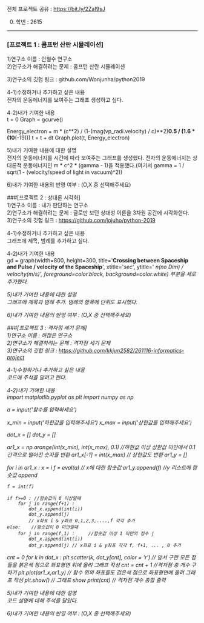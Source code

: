 전체 프로젝트 공유 : https://bit.ly/2ZaI9sJ <br>

0. 학번 : 2615


--------------
### [프로젝트 1 : 콤프턴 산란 시뮬레이션]
1)연구소 이름 : 안철수 연구소 <br>
2)연구소가 해결하려는 문제 : 콤프턴 산란 시뮬레이션 <br>

3)연구소의 깃헙 링크 : github.com/Wonjunha/python2019 <br>

4-1)수정하거나 추가하고 싶은 내용 <br>
전자의 운동에너지를 보여주는 그래프 생성하고 싶다. <br>

4-2)내가 기여한 내용 <br>
 t = 0
Graph = gcurve()

 Energy_electron = m * (c**2) / (1-(mag(vp_radi.velocity) / c)**2)**0.5 / (1.6 * (10**(-19)))
   t = t + dt
    Graph.plot(t, Energy_electron) <br>
    
5)내가 기여한 내용에 대한 설명<br>
전자의 운동에너지를 시간에 따라 보여주는 그래프를 생성했다.
전자의 운동에너지는 상대론적 운동에너지인 m * c^2 * (gamma - 1)을 적용했다.(여기서 gamma = 1 / sqrt(1 - (velocity/speed of light in vacuum)^2))

6)내가 기여한 내용의 반영 여부 : (O,X 중 선택해주세요) <br>



###[프로젝트 2 : 상대론 시각화] <br>
1)연구소 이름 : 내가 판단하는 연구소 <br>
2)연구소가 해결하려는 문제 : 글로만 보던 상대성 이론을 3차원 공간에 시각화한다.  <br>
3)연구소의 깃헙 링크 : https://github.com/jojuho/python-2019 <br>

4-1)수정하거나 추가하고 싶은 내용 <br>
그래프에 제목, 범례를 추가하고 싶다.

4-2)내가 기여한 내용 <br>
gd = graph(width=800, height=300,
      title='<b>Crossing between Spaceship and Pulse / velocity of the Spaceship</b>',
      xtitle='<i>sec</i>', ytitle='<i> n(no Dim) / velocity(m/s)</sup>',
      foreground=color.black, background=color.white)
      부분을 새로 추가했다.
      
5)내가 기여한 내용에 대한 설명 <br>
그래프에 제목과 범례 추가. 범례의 항목에 단위도 표시했다.

6)내가 기여한 내용의 반영 여부 : (O,X 중 선택해주세요) <br>


###[프로젝트 3 : 격자점 세기 문제] <br>
1)연구소 이름 : 하찮은 연구소 <br>
2)연구소가 해결하려는 문제 : 격자점 세기 문제 <br>
3)연구소의 깃헙 링크 : https://github.com/kkjun2582/261116-informatics-project  <br>

4-1)수정하거나 추가하고 싶은 내용 <br>
코드에 주석을 달려고 한다.

4-2)내가 기여한 내용 <br>
import matplotlib.pyplot as plt
import numpy as np

a = input('함수를 입력하세요')

x_min = input('하한값을 입력해주세요')
x_max = input('상한값을 입력해주세요')

dot_x = []
dot_y = []

ar1_x = np.arange(int(x_min), int(x_max), 0.1) //하한값 이상 상한값 미만에서 0.1 간격으로 떨어진 숫자들 반환
ar1_x[-1] = int(x_max) // 상한값도 반환
ar1_y = []

for i in ar1_x :
    x = i 
    f = eval(a) // x에 대한 함숫값
    ar1_y.append(f) //y 리스트에 함숫값 append
    
    f = int(f) 
    
    if f>=0 : //함숫값이 0 이상일때
        for j in range(f+1) :
            dot_x.append(int(i))
            dot_y.append(j)
            // x좌표 i & y좌표 0,1,2,3,....,f 각각 추가
    else:    //함숫값이 0 미만일때
        for j in range(f,1) :     //함숫값 이상 1 미만의 정수 j       
            dot_x.append(int(i))
            dot_y.append(j) // x좌표 i & y좌표 각각 f, f+1, ... , 0 추가
cnt = 0
for k in dot_x :
    plt.scatter(k, dot_y[cnt], color = 'r') // 앞서 구한 모든 점들을 붉은색 점으로 좌표평면 위에 올려 그래프 작성
    cnt = cnt + 1 //격자점 총 개수 구하기
plt.plot(ar1_x,ar1_y) // 함수 위의 좌표들도 검은색 점으로 좌표평면에 올려 그래프 작성
plt.show() // 그래프 show
print(cnt) // 격자점 개수 총합 출력 <br>

5)내가 기여한 내용에 대한 설명 <br>
코드 설명에 대해 주석을 달았다.

6)내가 기여한 내용의 반영 여부 : (O,X 중 선택해주세요) <br>
